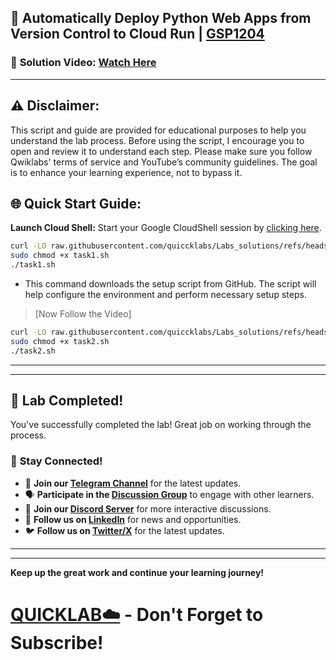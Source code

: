 




## 🚀 Automatically Deploy Python Web Apps from Version Control to Cloud Run | [GSP1204](https://www.cloudskillsboost.google/focuses/80415?parent=catalog)

### 🔗 **Solution Video:** [Watch Here]()

---

## ⚠️ **Disclaimer:**
This script and guide are provided for educational purposes to help you understand the lab process. Before using the script, I encourage you to open and review it to understand each step. Please make sure you follow Qwiklabs' terms of service and YouTube’s community guidelines. The goal is to enhance your learning experience, not to bypass it.


## 🌐 **Quick Start Guide:**

**Launch Cloud Shell:**
Start your Google CloudShell session by [clicking here](https://console.cloud.google.com/home/dashboard?project=&pli=1&cloudshell=true).

  

```bash
curl -LO raw.githubusercontent.com/quiccklabs/Labs_solutions/refs/heads/master/Automatically%20Deploy%20Python%20Web%20Apps%20from%20Version%20Control%20to%20Cloud%20Run/task1.sh
sudo chmod +x task1.sh
./task1.sh
```
- This command downloads the setup script from GitHub. The script will help configure the environment and perform necessary setup steps.


>[Now Follow the Video]


```bash
curl -LO raw.githubusercontent.com/quiccklabs/Labs_solutions/refs/heads/master/Automatically%20Deploy%20Python%20Web%20Apps%20from%20Version%20Control%20to%20Cloud%20Run/task2.sh
sudo chmod +x task2.sh
./task2.sh
```

---

---

## 🎉 **Lab Completed!**

You've successfully completed the lab! Great job on working through the process.

### 🌟 **Stay Connected!**

- 🔔 **Join our [Telegram Channel](https://t.me/quiccklab)** for the latest updates.
- 🗣 **Participate in the [Discussion Group](https://t.me/Quicklabchat)** to engage with other learners.
- 💬 **Join our [Discord Server](https://discord.gg/7fAVf4USZn)** for more interactive discussions.
- 💼 **Follow us on [LinkedIn](https://www.linkedin.com/company/quicklab-linkedin/)** for news and opportunities.
- 🐦 **Follow us on [Twitter/X](https://x.com/quicklab7)** for the latest updates.


---
---

**Keep up the great work and continue your learning journey!**

# [QUICKLAB☁️](https://www.youtube.com/@quick_lab) - Don't Forget to Subscribe!
